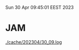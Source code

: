 Sun 30 Apr 09:45:01 EEST 2023
# JAM
<a href='./cache/202304/30_09.log'>./cache/202304/30_09.log</a>
